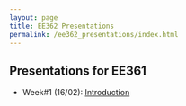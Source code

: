 ```yaml
---
layout: page
title: EE362 Presentations
permalink: /ee362_presentations/index.html
---
```


## Presentations for EE361

- Week#1 (16/02): [Introduction](/presentations/ee362_intro.html)
